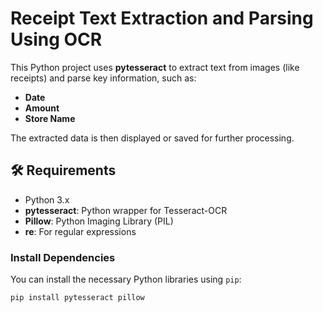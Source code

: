 # Receipt Text Extraction and Parsing Using OCR

This Python project uses **pytesseract** to extract text from images (like receipts) and parse key information, such as:

- **Date**
- **Amount**
- **Store Name**

The extracted data is then displayed or saved for further processing.

## 🛠️ Requirements

- Python 3.x
- **pytesseract**: Python wrapper for Tesseract-OCR
- **Pillow**: Python Imaging Library (PIL)
- **re**: For regular expressions

### Install Dependencies

You can install the necessary Python libraries using `pip`:

```bash
pip install pytesseract pillow
